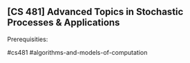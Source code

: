## [CS 481] Advanced Topics in Stochastic Processes & Applications

Prerequisities:


#cs481
#algorithms-and-models-of-computation